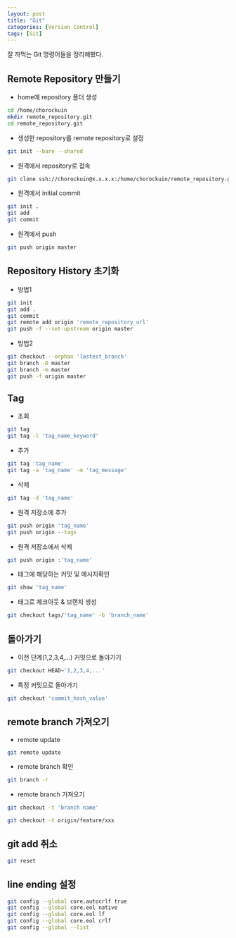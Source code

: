 ```yaml
---
layout: post
title: "Git"
categories: [Version Control]
tags: [Git]
---
```


잘 까먹는 Git 명령어들을 정리해봤다.

## Remote Repository 만들기
- home에 repository 폴더 생성
```bash
cd /home/chorockuin
mkdir remote_repository.git
cd remote_repository.git
```
- 생성한 repository를 remote repository로 설정
```bash
git init --bare --shared
```
- 원격에서 repository로 접속
```bash
git clone ssh://chorockuin@x.x.x.x:/home/chorockuin/remote_repository.git
```
- 원격에서 initial commit
```bash
git init .
git add
git commit
```
- 원격에서 push
```bash
git push origin master
```

## Repository History 초기화
- 방법1
```bash
git init
git add .
git commit
git remote add origin 'remote_repository_url'
git push -f --set-upstream origin master
```
- 방법2
```bash
git checkout --orphan 'lastest_branch'
git branch -D master
git branch -m master
git push -f origin master
```

## Tag
- 조회
```bash
git tag
git tag -l 'tag_name_keyword'
```
- 추가
```bash
git tag 'tag_name'
git tag -a 'tag_name' -m 'tag_message'
```
- 삭제
```bash
git tag -d 'tag_name'
```
- 원격 저장소에 추가
```bash
git push origin 'tag_name'
git push origin --tags
```
- 원격 저장소에서 삭제
```bash
git push origin :'tag_name'
```
- 태그에 해당하는 커밋 및 메시지확인
```bash
git show 'tag_name'
```
- 태그로 체크아웃 & 브랜치 생성
```bash
git checkout tags/'tag_name' -b 'branch_name'
```

## 돌아가기
- 이전 단계(1,2,3,4,...) 커밋으로 돌아가기
```bash
git checkout HEAD~'1,2,3,4,...'
```
- 특정 커밋으로 돌아가기
```bash
git checkout 'commit_hash_value'
```

## remote branch 가져오기
- remote update
```bash
git remote update
```
- remote branch 확인
```bash
git branch -r
```
- remote branch 가져오기
```bash
git checkout -t 'branch name'
```
```bash
git checkout -t origin/feature/xxx
```

## git add 취소
```bash
git reset
```

## line ending 설정
```bash
git config --global core.autocrlf true
git config --global core.eol native
git config --global core.eol lf
git config --global core.eol crlf
git config --global --list
```